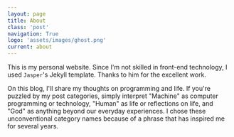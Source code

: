 ```yaml
---
layout: page
title: About
class: 'post'
navigation: True
logo: 'assets/images/ghost.png'
current: about
---
```



This is my personal website. Since I'm not skilled in front-end technology, I used `Jasper`'s Jekyll template. Thanks to him for the excellent work.

On this blog, I'll share my thoughts on programming and life. If you're puzzled by my post categories, simply interpret "Machine" as computer programming or technology, "Human" as life or reflections on life, and "God" as anything beyond our everyday experiences. I chose these unconventional category names because of a phrase that has inspired me for several years.

